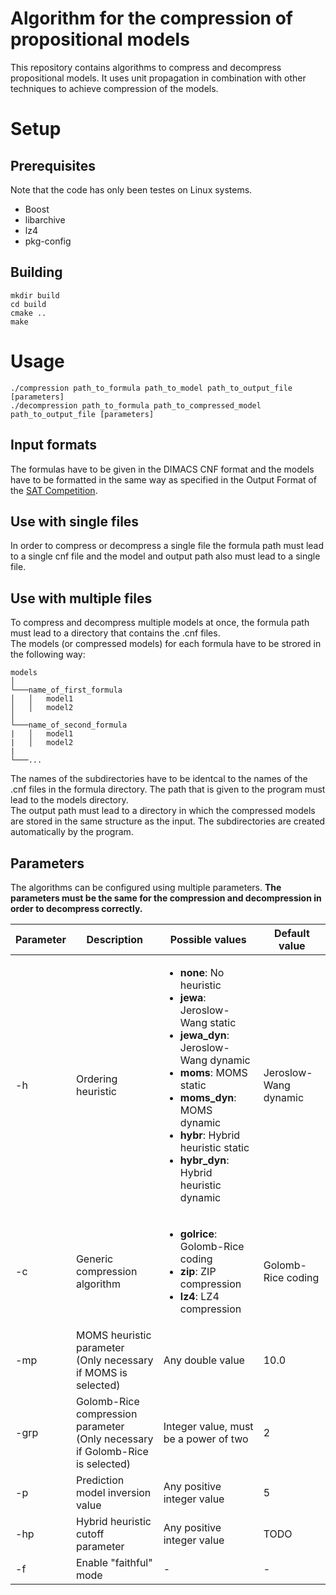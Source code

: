 # Algorithm for the compression of propositional models
This repository contains algorithms to compress and decompress propositional models. It uses unit propagation in combination with other techniques to achieve compression of the models.
# Setup

## Prerequisites
Note that the code has only been testes on Linux systems.
- Boost
- libarchive
- lz4
- pkg-config

## Building
    mkdir build
    cd build
    cmake ..
    make

# Usage
    ./compression path_to_formula path_to_model path_to_output_file [parameters]
    ./decompression path_to_formula path_to_compressed_model path_to_output_file [parameters]

## Input formats
The formulas have to be given in the DIMACS CNF format and the models have to be formatted in the same way as specified in the Output Format of the [SAT Competition](https://satcompetition.github.io/2024/output.html).

## Use with single files
In order to compress or decompress a single file the formula path must lead to a single cnf file and the model and output path also must lead to a single file.

## Use with multiple files
To compress and decompress multiple models at once, the formula path must lead to a directory that contains the .cnf files. \
 The models (or compressed models) for each formula have to be strored in the following way:

```
models 
│
└───name_of_first_formula
│   │   model1
│   │   model2
│   
└───name_of_second_formula
|   │   model1
|   │   model2
|
└───...
```

The names of the subdirectories have to be identcal to the names of the .cnf files in the formula directory. The path that is given to the program must lead to the models directory. \
 The output path must lead to a directory in which the compressed models are stored in the same structure as the input. The subdirectories are created automatically by the program.

 ## Parameters
 The algorithms can be configured using multiple parameters. **The parameters must be the same for the compression and decompression in order to decompress correctly.**  

| Parameter | Description                       | Possible values | Default value |
| --------- | -----------                       | --------------- | ------------- |
| -h        | Ordering heuristic                | <ul><li>**none**: No heuristic</li><li>**jewa**: Jeroslow-Wang static</li><li>**jewa_dyn**: Jeroslow-Wang dynamic</li><li>**moms**: MOMS static</li><li>**moms_dyn**: MOMS dynamic</li><li>**hybr**: Hybrid heuristic static</li><li>**hybr_dyn**: Hybrid heuristic dynamic</li></ul>| Jeroslow-Wang dynamic |
| -c        | Generic compression algorithm     | <ul><li>**golrice**: Golomb-Rice coding</li><li>**zip**: ZIP compression</li><li>**lz4**: LZ4 compression</li></ul>| Golomb-Rice coding |
| -mp       | MOMS heuristic parameter <br> (Only necessary if MOMS is selected)        | Any double value | 10.0 |
| -grp      | Golomb-Rice compression parameter <br> (Only necessary if Golomb-Rice is selected) | Integer value, must be a power of two | 2 |
| -p        | Prediction model inversion value  | Any positive integer value | 5 |
| -hp       | Hybrid heuristic cutoff parameter | Any positive integer value | TODO |
| -f        | Enable "faithful" mode            | -                          | - |

